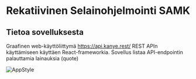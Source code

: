 # Rekatiivinen Selainohjelmointi SAMK

## Tietoa sovelluksesta

Graafinen web-käyttöliittymä https://api.kanye.rest/ REST APIn
käyttämiseen käyttäen React-frameworkia. Sovellus listaa API-endpointin
palauttamia lainauksia (quote)

![AppStyle](https://user-images.githubusercontent.com/76100134/147705460-7422f4d0-ea84-4a14-8839-8ae631fa5efa.png)
